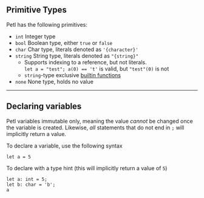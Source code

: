 ## Primitive Types

Petl has the following primitives:
- ```int``` Integer type
- ```bool``` Boolean type, either ```true``` or ```false```
- ```char``` Char type, literals denoted as ```'{character}'```
- ```string``` String type, literals denoted as ```"{string}"```
  * Supports indexing to a reference, but not literals.
  <br>```let a = "test"; a(0) == 't'``` is valid, but ```"test"(0)``` is not
  * ```string```-type exclusive [builtin functions](../builtin/string.md)
- ```none``` None type, holds no value

---

## Declaring variables

Petl variables immutable only, meaning the value _cannot_ be changed once the 
variable is created. Likewise, _all_ statements that do not end in ```;``` will implicitly 
return a value. 

To declare a variable, use the following syntax
```
let a = 5
```

To declare with a type hint (this will implicitly return a value of ```5```)
```
let a: int = 5;
let b: char = 'b';
a
```
